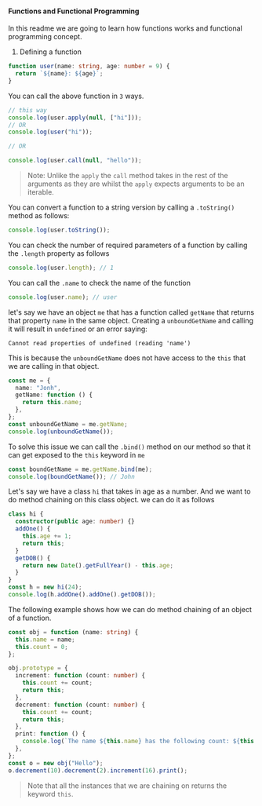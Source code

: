 #### Functions and Functional Programming

In this readme we are going to learn how functions works and functional programming concept.

1. Defining a function

```ts
function user(name: string, age: number = 9) {
  return `${name}: ${age}`;
}
```

You can call the above function in `3` ways.

```ts
// this way
console.log(user.apply(null, ["hi"]));
// OR
console.log(user("hi"));

// OR

console.log(user.call(null, "hello"));
```

> Note: Unlike the `apply` the `call` method takes in the rest of the arguments as they are whilst the `apply` expects arguments to be an iterable.

You can convert a function to a string version by calling a `.toString()` method as follows:

```ts
console.log(user.toString());
```

You can check the number of required parameters of a function by calling the `.length` property as follows

```ts
console.log(user.length); // 1
```

You can call the `.name` to check the name of the function

```ts
console.log(user.name); // user
```

let's say we have an object `me` that has a function called `getName` that returns that property `name` in the same object. Creating a `unboundGetName` and calling it will result in `undefined` or an error saying:

```shell
Cannot read properties of undefined (reading 'name')
```

This is because the `unboundGetName` does not have access to the `this` that we are calling in that object.

```ts
const me = {
  name: "Jonh",
  getName: function () {
    return this.name;
  },
};
const unboundGetName = me.getName;
console.log(unboundGetName());
```

To solve this issue we can call the `.bind()` method on our method so that it can get exposed to the `this` keyword in `me`

```ts
const boundGetName = me.getName.bind(me);
console.log(boundGetName()); // John
```

Let's say we have a class `hi` that takes in age as a number. And we want to do method chaining on this class object. we can do it as follows

```ts
class hi {
  constructor(public age: number) {}
  addOne() {
    this.age += 1;
    return this;
  }
  getDOB() {
    return new Date().getFullYear() - this.age;
  }
}
const h = new hi(24);
console.log(h.addOne().addOne().getDOB());
```

The following example shows how we can do method chaining of an object of a function.

```ts
const obj = function (name: string) {
  this.name = name;
  this.count = 0;
};

obj.prototype = {
  increment: function (count: number) {
    this.count += count;
    return this;
  },
  decrement: function (count: number) {
    this.count += count;
    return this;
  },
  print: function () {
    console.log(`The name ${this.name} has the following count: ${this.count}`);
  },
};
const o = new obj("Hello");
o.decrement(10).decrement(2).increment(16).print();
```

> Note that all the instances that we are chaining on returns the keyword `this`.
